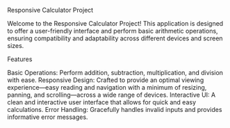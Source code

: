 Responsive Calculator Project

Welcome to the Responsive Calculator Project! This application is designed to offer a user-friendly interface and perform basic arithmetic operations, ensuring compatibility and adaptability across different devices and screen sizes.

Features

Basic Operations: Perform addition, subtraction, multiplication, and division with ease.
Responsive Design: Crafted to provide an optimal viewing experience—easy reading and navigation with a minimum of resizing, panning, and scrolling—across a wide range of devices.
Interactive UI: A clean and interactive user interface that allows for quick and easy calculations.
Error Handling: Gracefully handles invalid inputs and provides informative error messages.
